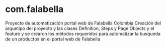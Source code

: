 # com.falabella
Proyecto de automatización portal web de Falabella Colombia
Creación del arquetipo del proyecto y las clases Definition, Steps y Page Objects y el feature y se crearon los métodos requeridos para automatizar la busqueda de un productos en el portal web de Falabella
